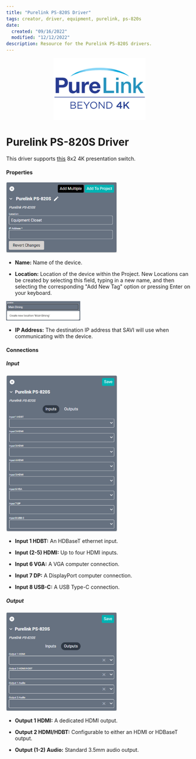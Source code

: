 ```yaml
---
title: "Purelink PS-820S Driver"
tags: creator, driver, equipment, purelink, ps-820s
date:
  created: "09/16/2022"
  modified: "12/12/2022"
description: Resource for the Purelink PS-820S drivers.
---
```


<div style="text-align: center">

<a href="../../../Assets/Knowledge-Base/Creator/Drivers/Logos/purelink-logo.png">
  <img src="../../../Assets/Knowledge-Base/Creator/Drivers/Logos/purelink-logo.png" alt="Purelink Logo" width="" height="">
</a>
</div>

# Purelink PS-820S Driver
This driver supports [this](https://www.purelinkav.com/product/8x2-4k-60-seamless-presentation-switcher/) 8x2 4K presentation switch.

#### Properties
<a href="../../../Assets/Knowledge-Base/Creator/Drivers/purelink-ps-820s.png">
  <img src="../../../Assets/Knowledge-Base/Creator/Drivers/purelink-ps-820s.png" alt="Purelink PS-820S" width="300" height="">
</a>

* **Name:** Name of the device.

* **Location:** Location of the device within the Project. New Locations can be created by selecting this field, typing in a new name, and then selecting the corresponding "Add New Tag" option or pressing Enter on your keyboard.
<img src="../../../Assets/Knowledge-Base/Creator/Drivers/locations-add.png" alt="Adding Main Dining Tag to Location" width="200" height="">

* **IP Address:** The destination IP address that SAVI will use when communicating with the device.

#### Connections

##### Input
<a href="../../../Assets/Knowledge-Base/Creator/Drivers/purelink-ps-820s-connections-input.png">
  <img src="../../../Assets/Knowledge-Base/Creator/Drivers/purelink-ps-820s-connections-input.png" alt="Purelink PS-820S - connections - input" width="300" height="">
</a>

* **Input 1 HDBT:** An HDBaseT ethernet input.

* **Input (2-5) HDMI:** Up to four HDMI inputs.

* **Input 6 VGA:** A VGA computer connection.

* **Input 7 DP:** A DisplayPort computer connection.

* **Input 8 USB-C:** A USB Type-C connection.

##### Output
<a href="../../../Assets/Knowledge-Base/Creator/Drivers/purelink-ps-820s-connections-output.png">
  <img src="../../../Assets/Knowledge-Base/Creator/Drivers/purelink-ps-820s-connections-output.png" alt="Purelink PS-820S - connections - output" width="300" height="">
</a>

* **Output 1 HDMI:** A dedicated HDMI output.

* **Output 2 HDMI/HDBT:** Configurable to either an HDMI or HDBaseT output.

* **Output (1-2) Audio:** Standard 3.5mm audio output.
